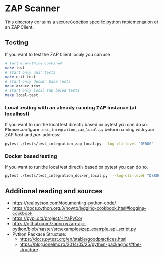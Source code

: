 <!--
SPDX-FileCopyrightText: the secureCodeBox authors

SPDX-License-Identifier: Apache-2.0
-->

# ZAP Scanner

This directory contains a secureCodeBox specific python implementation of an ZAP Client.

## Testing
If you want to test the ZAP Client localy you can use

```bash
# test everything combined
make test
# start only unit tests
make unit-test
# start only docker base tests
make docker-test
# start only local zap based tests
make local-test
```

### Local testing with an already running ZAP instance (at localhost)
If you want to run the local test directly based on pytest you can do so.
Please configure `test_integration_zap_local.py` before running with your ZAP _host_ and _port_ address:

```bash
pytest ./tests/test_integration_zap_local.py --log-cli-level "DEBUG"
```

### Docker based testing
If you want to run the local test directly based on pytest you can do so.

```bash
pytest ./tests/test_integration_docker_local.py  --log-cli-level "DEBUG"
```

## Additional reading and sources
* https://realpython.com/documenting-python-code/
* https://docs.python.org/3/howto/logging-cookbook.html#logging-cookbook
* https://pypi.org/project/HiYaPyCo/
* https://github.com/zaproxy/zap-api-python/blob/master/src/examples/zap_example_api_script.py
* Python Package Structure:
  * https://docs.pytest.org/en/stable/goodpractices.html
  * https://blog.ionelmc.ro/2014/05/25/python-packaging/#the-structure
